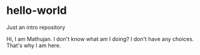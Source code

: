 # hello-world
Just an intro repository

Hi, I am Mathujan. I don't know what am I doing? 
I don't have any choices.
That's why I am here.

